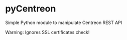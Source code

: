 # pyCentreon

Simple Python module to manipulate Centreon REST API

Warning: Ignores SSL certificates check!
